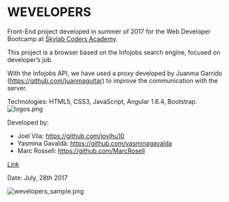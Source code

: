 <h1>WEVELOPERS</h1>

Front-End project developed in summer of 2017 for the Web Developer Bootcamp at <u>Skylab Coders Academy</u>.

This project is a browser based on the Infojobs search engine, focused on developer’s job.

With the Infojobs API, we have used a proxy developed by Juanma Garrido (https://github.com/juanmaguitar) to improve the communication with the server.






Technologies: HTML5, CSS3, JavaScript, Angular 1.6.4, Bootstrap.
![logos.png](https://github.com/yasminagavalda/wevelopers/blob/master/img/logos.png)

Developed by:
- Joel Vila: https://github.com/jovihu10 
- Yasmina Gavaldà: https://github.com/yasminagavalda
- Marc Rossell: https://github.com/MarcRosell


[Link](https://github.com/jovihu10/Wevelopers)


Date: July, 28th 2017

![wevelopers_sample.png](https://github.com/yasminagavalda/wevelopers/blob/master/img/wevelopers_sample.png)
